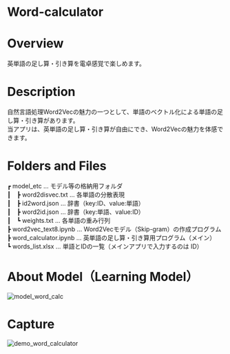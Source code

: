 # Word-calculator

# Overview
英単語の足し算・引き算を電卓感覚で楽しめます。

# Description
自然言語処理Word2Vecの魅力の一つとして、単語のベクトル化による単語の足し算・引き算があります。  
当アプリは、英単語の足し算・引き算が自由にでき、Word2Vecの魅力を体感できます。

# Folders and Files
┏ model_etc … モデル等の格納用フォルダ  
┃　┣ word2disvec.txt … 各単語の分散表現  
┃　┣ id2word.json … 辞書（key:ID、value:単語）  
┃　┣ word2id.json … 辞書（key:単語、value:ID）  
┃　┗ weights.txt … 各単語の重み行列  
┣ word2vec_text8.ipynb … Word2Vecモデル（Skip-gram）の作成プログラム  
┣ word_calculator.ipynb … 英単語の足し算・引き算用プログラム（メイン）  
┗ words_list.xlsx … 単語とIDの一覧（メインアプリで入力するのは ID）  

# About Model（Learning Model）
![model_word_calc](https://user-images.githubusercontent.com/39453720/49335279-fccc2a80-f62d-11e8-8afe-4681c1748404.png)

# Capture
![demo_word_calculator](https://user-images.githubusercontent.com/39453720/46589494-14cb7600-cae5-11e8-95b2-d9010a0b81a3.gif)

